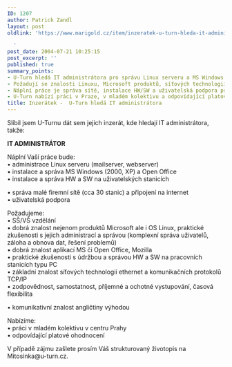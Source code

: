 ```yaml
---
ID: 1207
author: Patrick Zandl
layout: post
oldlink: 'https://www.marigold.cz/item/inzeratek-u-turn-hleda-it-administratora

  '
post_date: 2004-07-21 10:25:15
post_excerpt: ''
published: true
summary_points:
- U-Turn hledá IT administrátora pro správu Linux serveru a MS Windows.
- Požadují se znalosti Linuxu, Microsoft produktů, síťových technologií a SŠ/VŠ vzdělání.
- Náplní práce je správa sítě, instalace HW/SW a uživatelská podpora pro cca 30 stanic.
- U-Turn nabízí práci v Praze, v mladém kolektivu a odpovídající platové ohodnocení.
title: Inzerátek -  U-Turn hledá IT administrátora
---
```


<p>
Slíbil jsem U-Turnu dát sem jejich inzerát, kde hledají IT administrátora, takže:</p>
<p>
<strong>IT ADMINISTRÁTOR</strong></p>
<p>
Náplní Vaší práce bude:<br/>&#8226; administrace Linux serveru (mailserver, webserver)<br/>&#8226; instalace a správa MS Windows (2000, XP) a Open Office<br/>&#8226; instalace a správa HW a SW na uživatelských stanicích</p>
<p>
&#8226; správa malé firemní sítě (cca 30 stanic) a připojení na internet<br/>&#8226; uživatelská podpora</p>
<p>
Požadujeme:<br/>&#8226; SŠ/VŠ vzdělání<br/>&#8226; dobrá znalost nejenom produktů Microsoft ale i OS Linux, praktické zkušenosti s jejich administrací a správou (komplexní správa uživatelů, záloha a obnova dat, řešení problemů) <br/>&#8226; dobrá znalost aplikací MS či Open Office, Mozilla<br/>&#8226; praktické zkušenosti s údržbou a správou HW a SW na pracovních stanicích typu PC<br/>&#8226; základní znalost síťových technologií ethernet a komunikačních protokolů TCP/IP<br/>&#8226; zodpovědnost, samostatnost, příjemné a ochotné vystupování, časová flexibilita</p>
<p>
&#8226; komunikativní znalost angličtiny výhodou</p>
<p>
Nabízíme:<br/>&#8226; práci v mladém kolektivu v centru Prahy<br/>&#8226; odpovídající platové ohodnocení</p>
<p>
V případě zájmu zašlete prosím Váš strukturovaný životopis na Mitosinka@u-turn.cz.</p>